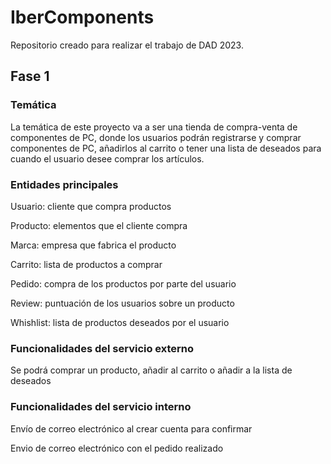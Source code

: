 # IberComponents
Repositorio creado para realizar el trabajo de DAD 2023.
## Fase 1
### Temática 

La temática de este proyecto va a ser una tienda de compra-venta de componentes de PC, donde los usuarios podrán registrarse y comprar componentes de PC, añadirlos al carrito o tener una lista de deseados para cuando el usuario desee comprar los artículos.

### Entidades principales

Usuario: cliente que compra productos

Producto: elementos que el cliente compra

Marca: empresa que fabrica el producto

Carrito: lista de productos a comprar

Pedido: compra de los productos por parte del usuario

Review: puntuación de los usuarios sobre un producto

Whishlist: lista de productos deseados por el usuario

### Funcionalidades del servicio externo

Se podrá comprar un producto, añadir al carrito o añadir a la lista de deseados

### Funcionalidades del servicio interno 

Envío de correo electrónico al crear cuenta para confirmar

Envio de correo electrónico con el pedido realizado 
